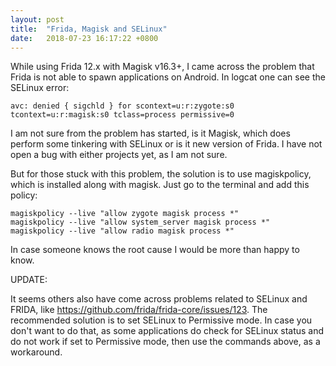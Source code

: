 ```yaml
---
layout: post
title:  "Frida, Magisk and SELinux"
date:   2018-07-23 16:17:22 +0800
---
```

While using Frida 12.x with Magisk v16.3+, I came across the problem that Frida is not able to spawn applications on Android. In logcat one can see the SELinux error:

```
avc: denied { sigchld } for scontext=u:r:zygote:s0 tcontext=u:r:magisk:s0 tclass=process permissive=0
```


I am not sure from the problem has started, is it Magisk, which does perform some tinkering with SELinux or is it new version of Frida. I have not open a bug with either projects yet, as I am not sure.

But for those stuck with this problem, the solution is to use magiskpolicy, which is installed along with magisk. Just go to the terminal and add this policy:

```
magiskpolicy --live "allow zygote magisk process *"
magiskpolicy --live "allow system_server magisk process *"
magiskpolicy --live "allow radio magisk process *"
```

In case someone knows the root cause I would be more than happy to know.

UPDATE:

It seems others also have come across problems related to SELinux and FRIDA, like https://github.com/frida/frida-core/issues/123. The recommended solution is to set SELinux to Permissive mode. In case you don't want to do that, as some applications do check for SELinux status and do not work if set to Permissive mode, then use the commands above, as a workaround.


